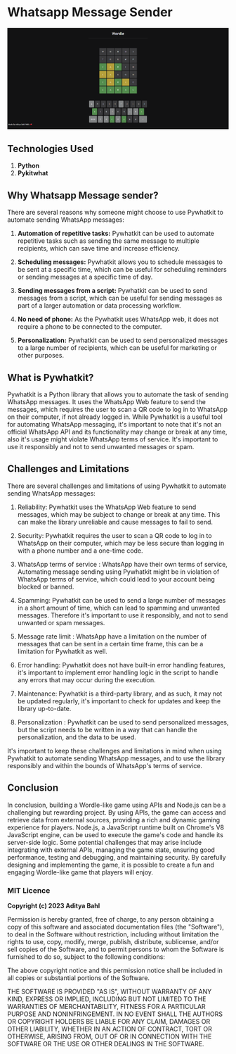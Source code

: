 # Whatsapp Message Sender

![image](https://github.com/AdityaBahl/Wordle-Game/blob/main/sample.png)

## Technologies Used

1. **Python**
2. **Pykitwhat**

## Why Whatsapp Message sender?

There are several reasons why someone might choose to use Pywhatkit to automate sending WhatsApp messages:

1. **Automation of repetitive tasks:** Pywhatkit can be used to automate repetitive tasks such as sending the same message to multiple recipients, which can save time and increase efficiency.

2. **Scheduling messages:** Pywhatkit allows you to schedule messages to be sent at a specific time, which can be useful for scheduling reminders or sending messages at a specific time of day.

3. **Sending messages from a script:** Pywhatkit can be used to send messages from a script, which can be useful for sending messages as part of a larger automation or data processing workflow.

4. **No need of phone:** As the Pywhatkit uses WhatsApp web, it does not require a phone to be connected to the computer.

5. **Personalization:** Pywhatkit can be used to send personalized messages to a large number of recipients, which can be useful for marketing or other purposes.

## What is Pywhatkit?

Pywhatkit is a Python library that allows you to automate the task of sending WhatsApp messages. It uses the WhatsApp Web feature to send the messages, which requires the user to scan a QR code to log in to WhatsApp on their computer, if not already logged in.
While Pywhatkit is a useful tool for automating WhatsApp messaging, it's important to note that it's not an official WhatsApp API and its functionality may change or break at any time, also it's usage might violate WhatsApp terms of service. It's important to use it responsibly and not to send unwanted messages or spam.

## Challenges and Limitations

There are several challenges and limitations of using Pywhatkit to automate sending WhatsApp messages:

1. Reliability: Pywhatkit uses the WhatsApp Web feature to send messages, which may be subject to change or break at any time. This can make the library unreliable and cause messages to fail to send.

2. Security: Pywhatkit requires the user to scan a QR code to log in to WhatsApp on their computer, which may be less secure than logging in with a phone number and a one-time code.

3. WhatsApp terms of service : WhatsApp have their own terms of service, Automating message sending using Pywhatkit might be in violation of WhatsApp terms of service, which could lead to your account being blocked or banned.

4. Spamming: Pywhatkit can be used to send a large number of messages in a short amount of time, which can lead to spamming and unwanted messages. Therefore it's important to use it responsibly, and not to send unwanted or spam messages.

5. Message rate limit : WhatsApp have a limitation on the number of messages that can be sent in a certain time frame, this can be a limitation for Pywhatkit as well.

6. Error handling: Pywhatkit does not have built-in error handling features, it's important to implement error handling logic in the script to handle any errors that may occur during the execution.

7. Maintenance: Pywhatkit is a third-party library, and as such, it may not be updated regularly, it's important to check for updates and keep the library up-to-date.

8. Personalization : Pywhatkit can be used to send personalized messages, but the script needs to be written in a way that can handle the personalization, and the data to be used.

It's important to keep these challenges and limitations in mind when using Pywhatkit to automate sending WhatsApp messages, and to use the library responsibly and within the bounds of WhatsApp's terms of service.

## Conclusion

In conclusion, building a Wordle-like game using APIs and Node.js can be a challenging but rewarding project. By using APIs, the game can access and retrieve data from external sources, providing a rich and dynamic gaming experience for players. Node.js, a JavaScript runtime built on Chrome's V8 JavaScript engine, can be used to execute the game's code and handle its server-side logic. Some potential challenges that may arise include integrating with external APIs, managing the game state, ensuring good performance, testing and debugging, and maintaining security. By carefully designing and implementing the game, it is possible to create a fun and engaging Wordle-like game that players will enjoy.

### MIT Licence

**Copyright (c) 2023 Aditya Bahl**

Permission is hereby granted, free of charge, to any person obtaining a copy of this software and associated documentation files (the "Software"), to deal in the Software without restriction, including without limitation the rights to use, copy, modify, merge, publish, distribute, sublicense, and/or sell copies of the Software, and to permit persons to whom the Software is furnished to do so, subject to the following conditions:

The above copyright notice and this permission notice shall be included in all copies or substantial portions of the Software.

THE SOFTWARE IS PROVIDED "AS IS", WITHOUT WARRANTY OF ANY KIND, EXPRESS OR IMPLIED, INCLUDING BUT NOT LIMITED TO THE WARRANTIES OF MERCHANTABILITY, FITNESS FOR A PARTICULAR PURPOSE AND NONINFRINGEMENT. IN NO EVENT SHALL THE AUTHORS OR COPYRIGHT HOLDERS BE LIABLE FOR ANY CLAIM, DAMAGES OR OTHER LIABILITY, WHETHER IN AN ACTION OF CONTRACT, TORT OR OTHERWISE, ARISING FROM, OUT OF OR IN CONNECTION WITH THE SOFTWARE OR THE USE OR OTHER DEALINGS IN THE SOFTWARE.
